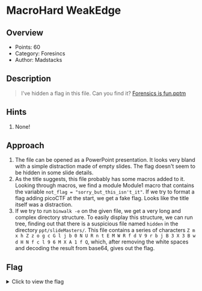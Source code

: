 # MacroHard WeakEdge   

## Overview

* Points: 60
* Category: Foresincs
* Author: Madstacks

## Description
> I've hidden a flag in this file. Can you find it? [Forensics is fun.pptm](https://mercury.picoctf.net/static/d3dd8cd51524d9fafcccd1b7d55f85e7/Forensics%20is%20fun.pptm)

## Hints

1. None!

## Approach

1. The file can be opened as a PowerPoint presentation. It looks very bland with a simple distraction made of empty slides. The flag doesn't seem to be hidden in some slide details.
2. As the title suggests, this file probably has some macros added to it. Looking through macros, we find a module Module1 macro that contains the variable `not_flag = "sorry_but_this_isn't_it"`. If we try to format a flag adding picoCTF at the start, we get a fake flag. Looks like the title itself was a distraction.
3. If we try to run `binwalk -e` on the given file, we get a very long and complex directory structure. To easily display this structure, we can run tree, finding out that there is a suspicious file named `hidden` in the directory `ppt/slideMasters/`. This file contains a series of characters `Z m x h Z z o g c G l j b 0 N U R n t E M W R f d V 9 r b j B 3 X 3 B w d H N f c l 9 6 M X A 1 f Q`, which, after removing the white spaces and decoding the result from base64, gives out the flag. 

## Flag

<details>
<summary>Click to view the flag</summary>

__picoCTF{D1d_u_kn0w_ppts_r_z1p5}__

Nope, I didn't know
</details>